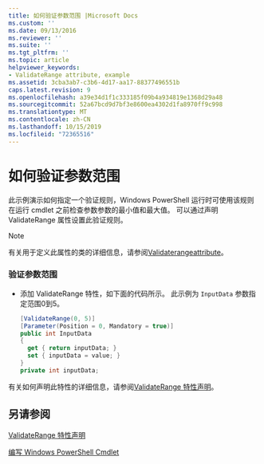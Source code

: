 ```yaml
---
title: 如何验证参数范围 |Microsoft Docs
ms.custom: ''
ms.date: 09/13/2016
ms.reviewer: ''
ms.suite: ''
ms.tgt_pltfrm: ''
ms.topic: article
helpviewer_keywords:
- ValidateRange attribute, example
ms.assetid: 3cba3ab7-c3b6-4d17-aa17-88377496551b
caps.latest.revision: 9
ms.openlocfilehash: a39e34d1f1c333185f09b4a934819e1368d29a48
ms.sourcegitcommit: 52a67bcd9d7bf3e8600ea4302d1fa8970ff9c998
ms.translationtype: MT
ms.contentlocale: zh-CN
ms.lasthandoff: 10/15/2019
ms.locfileid: "72365516"
---
```

# <a name="how-to-validate-an-argument-range"></a>如何验证参数范围

此示例演示如何指定一个验证规则，Windows PowerShell 运行时可使用该规则在运行 cmdlet 之前检查参数参数的最小值和最大值。 可以通过声明 ValidateRange 属性设置此验证规则。

> [!NOTE]
> 有关用于定义此属性的类的详细信息，请参阅[Validaterangeattribute](/dotnet/api/System.Management.Automation.ValidateRangeAttribute)。

### <a name="to-validate-an-argument-range"></a>验证参数范围

- 添加 ValidateRange 特性，如下面的代码所示。 此示例为 `InputData` 参数指定范围0到5。

    ```csharp
    [ValidateRange(0, 5)]
    [Parameter(Position = 0, Mandatory = true)]
    public int InputData
    {
      get { return inputData; }
      set { inputData = value; }
    }
    private int inputData;
    ```

有关如何声明此特性的详细信息，请参阅[ValidateRange 特性声明](./validaterange-attribute-declaration.md)。

## <a name="see-also"></a>另请参阅

[ValidateRange 特性声明](./validaterange-attribute-declaration.md)

[编写 Windows PowerShell Cmdlet](./writing-a-windows-powershell-cmdlet.md)
